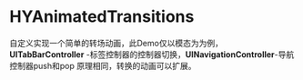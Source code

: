# HYAnimatedTransitions
自定义实现一个简单的转场动画，此Demo仅以模态为为例，**UITabBarController** -标签控制器的控制器切换，**UINavigationController**-导航控制器push和pop 原理相同，转换的动画可以扩展。
